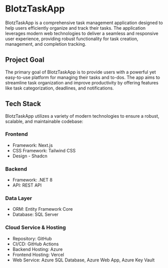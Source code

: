 # BlotzTaskApp

BlotzTaskApp is a comprehensive task management application designed to help users efficiently organize and track their tasks. The application leverages modern web technologies to deliver a seamless and responsive user experience, providing robust functionality for task creation, management, and completion tracking.

## Project Goal

The primary goal of BlotzTaskApp is to provide users with a powerful yet easy-to-use platform for managing their tasks and to-dos. The app aims to streamline task organization and improve productivity by offering features like task categorization, deadlines, and notifications.

## Tech Stack

BlotzTaskApp utilizes a variety of modern technologies to ensure a robust, scalable, and maintainable codebase:

### Frontend
- Framework: Next.js
- CSS Framework: Tailwind CSS
- Design - Shadcn

### Backend
- Framework: .NET 8
- API: REST API

### Data Layer
- ORM: Entity Framework Core
- Database: SQL Server

### Cloud Service & Hosting
- Repository: GitHub
- CI/CD: GitHub Actions
- Backend Hosting: Azure
- Frontend Hosting: Vercel
- Web Service: Azure SQL Database, Azure Web App, Azure Key Vault